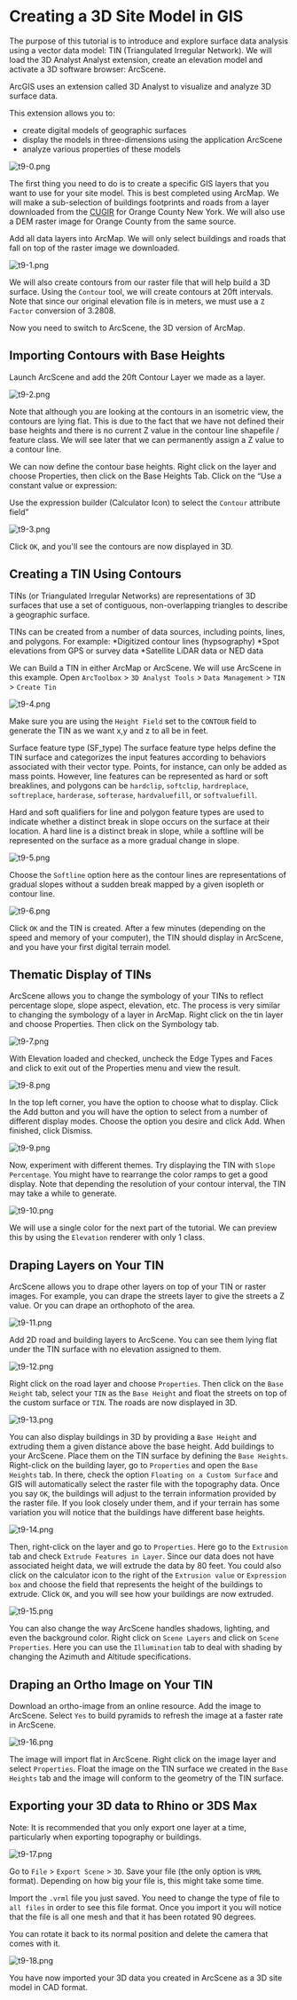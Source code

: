 # Creating a 3D Site Model in GIS

The purpose of this tutorial is to introduce and explore surface data analysis using a vector data model: TIN (Triangulated Irregular Network). We will load the 3D Analyst Analyst extension, create an elevation model and activate a 3D software browser: ArcScene.

ArcGIS uses an extension called 3D Analyst to visualize and analyze 3D surface data.

This extension allows you to:
  * create digital models of geographic surfaces
  * display the models in three-dimensions using the application ArcScene
  * analyze various properties of these models

![t9-0.png](https://github.com/jai2125/gis_tutorials/blob/master/Images/Tutorial_09/t9-0.png)

The first thing you need to do is to create a specific GIS layers that you want to use for your site model. This is best completed using ArcMap. We will make a sub-selection of buildings footprints and roads from a layer downloaded from the [CUGIR](cugir.mannlib.cornel.edu) for Orange County New York. We will also use a DEM raster image for Orange County from the same source.

Add all data layers into ArcMap. We will only select buildings and roads that fall on top of the raster image we downloaded.

![t9-1.png](https://github.com/jai2125/gis_tutorials/blob/master/Images/Tutorial_09/t9-1.png)

We will also create contours from our raster file that will help build a 3D surface. Using the `Contour` tool, we will create contours at 20ft intervals. Note that since our original elevation file is in meters, we must use a `Z Factor` conversion of 3.2808.

Now you need to switch to ArcScene, the 3D version of ArcMap.

## Importing Contours with Base Heights

Launch ArcScene and add the 20ft Contour Layer we made as a layer.

![t9-2.png](https://github.com/jai2125/gis_tutorials/blob/master/Images/Tutorial_09/t9-2.png)

Note that although you are looking at the contours in an isometric view, the contours are lying flat. This is due to the fact that we have not defined their base heights and there is no current Z value in the contour line shapefile / feature class. We will see later that we can permanently assign a Z value to a contour line.

We can now define the contour base heights. Right click on the layer and choose Properties, then click on the Base Heights Tab. Click on the “Use a constant value or expression:

Use the expression builder (Calculator Icon) to select the `Contour` attribute field”

![t9-3.png](https://github.com/jai2125/gis_tutorials/blob/master/Images/Tutorial_09/t9-3.png)

Click `OK`, and you'll see the contours are now displayed in 3D.

## Creating a TIN Using Contours

TINs (or Triangulated Irregular Networks) are representations of 3D surfaces that use a set of contiguous, non-overlapping triangles to describe a geographic surface.

TINs can be created from a number of data sources, including points, lines, and polygons. For example:
  *Digitized contour lines (hypsography)
  *Spot elevations from GPS or survey data
  *Satellite LiDAR data or NED data

We can Build a TIN in either ArcMap or ArcScene. We will use ArcScene in this example. Open `ArcToolbox` > `3D Analyst Tools` > `Data Management` > `TIN` > `Create Tin`

![t9-4.png](https://github.com/jai2125/gis_tutorials/blob/master/Images/Tutorial_09/t9-4.png)

Make sure you are using the `Height Field` set to the `CONTOUR` field to generate the TIN as we want x,y and z to all be in feet.

Surface feature type (SF_type) The surface feature type helps define the TIN surface and categorizes the input features according to behaviors associated with their vector type. Points, for instance, can only be added as mass points. However, line features can be represented as hard or soft breaklines, and polygons can be `hardclip`, `softclip`, `hardreplace`, `softreplace`, `harderase`, `softerase`, `hardvaluefill`, or `softvaluefill`.

Hard and soft qualifiers for line and polygon feature types are used to indicate whether a distinct break in slope occurs on the surface at their location. A hard line is a distinct break in slope, while a softline will be represented on the surface as a more gradual change in slope.

![t9-5.png](https://github.com/jai2125/gis_tutorials/blob/master/Images/Tutorial_09/t9-5.png)

Choose the `Softline` option here as the contour lines are representations of gradual slopes without a sudden break mapped by a given isopleth or contour line.

![t9-6.png](https://github.com/jai2125/gis_tutorials/blob/master/Images/Tutorial_09/t9-6.png)

Click `OK` and the TIN is created. After a few minutes (depending on the speed and memory of your computer), the TIN should display in ArcScene, and you have your first digital terrain model.

## Thematic Display of TINs

ArcScene allows you to change the symbology of your TINs to reflect percentage slope, slope aspect, elevation, etc. The process is very similar to changing the symbology of a layer in ArcMap. Right click on the tin layer and choose Properties. Then click on the Symbology tab.

![t9-7.png](https://github.com/jai2125/gis_tutorials/blob/master/Images/Tutorial_09/t9-7.png)

With Elevation loaded and checked, uncheck the Edge Types and Faces and click to exit out of the Properties menu and view the result.

![t9-8.png](https://github.com/jai2125/gis_tutorials/blob/master/Images/Tutorial_09/t9-8.png)

In the top left corner, you have the option to choose what to display. Click the Add button and you will have the option to select from a number of different display modes. Choose the option you desire and click Add. When finished, click Dismiss.

![t9-9.png](https://github.com/jai2125/gis_tutorials/blob/master/Images/Tutorial_09/t9-9.png)

Now, experiment with different themes. Try displaying the TIN with `Slope Percentage`. You might have to rearrange the color ramps to get a good display. Note that depending the resolution of your contour interval, the TIN may take a while to generate.

![t9-10.png](https://github.com/jai2125/gis_tutorials/blob/master/Images/Tutorial_09/t9-10.png)

We will use a single color for the next part of the tutorial. We can preview this by using the `Elevation` renderer with only 1 class.

## Draping Layers on Your TIN

ArcScene allows you to drape other layers on top of your TIN or raster images. For example, you can drape the streets layer to give the streets a Z value. Or you can drape an orthophoto of the area.

![t9-11.png](https://github.com/jai2125/gis_tutorials/blob/master/Images/Tutorial_09/t9-11.png)

Add 2D road and building layers to ArcScene. You can see them lying flat under the TIN surface with no elevation assigned to them.

![t9-12.png](https://github.com/jai2125/gis_tutorials/blob/master/Images/Tutorial_09/t9-12.png)

Right click on the road layer and choose `Properties`. Then click on the `Base Height` tab, select your `TIN` as the `Base Height` and float the streets on top of the custom surface or `TIN`. The roads are now displayed in 3D.

![t9-13.png](https://github.com/jai2125/gis_tutorials/blob/master/Images/Tutorial_09/t9-13.png)

You can also display buildings in 3D by providing a `Base Height` and extruding them a given distance above the base height. Add buildings to your ArcScene. Place them on the TIN surface by defining the `Base Heights`. Right-click on the building layer, go to `Properties` and open the `Base Heights` tab. In there, check the option `Floating on a Custom Surface` and GIS will automatically select the raster file with the topography data. Once you say `OK`, the buildings will adjust to the terrain information provided by the raster file. If you look closely under them, and if your terrain has some variation you will notice that the buildings have different base heights.

![t9-14.png](https://github.com/jai2125/gis_tutorials/blob/master/Images/Tutorial_09/t9-14.png)

Then, right-click on the layer and go to `Properties`. Here go to the `Extrusion` tab and check `Extrude Features in Layer`. Since our data does not have associated height data, we will extrude the data by 80 feet. You could also click on the calculator icon to the right of the `Extrusion value` or `Expression box` and choose the field that represents the height of the buildings to extrude. Click `OK`, and you will see how your buildings are now extruded.

![t9-15.png](https://github.com/jai2125/gis_tutorials/blob/master/Images/Tutorial_09/t9-15.png)

You can also change the way ArcScene handles shadows, lighting, and even the background color. Right click on `Scene Layers` and click on `Scene Properties`. Here you can use the `Illumination` tab to deal with shading by changing the Azimuth and Altitude specifications.

## Draping an Ortho Image on Your TIN

Download an ortho-image from an online resource. Add the image to ArcScene. Select `Yes` to build pyramids to refresh the image at a faster rate in ArcScene.

![t9-16.png](https://github.com/jai2125/gis_tutorials/blob/master/Images/Tutorial_09/t9-16.png)

The image will import flat in ArcScene. Right click on the image layer and select `Properties`. Float the image on the TIN surface we created in the `Base Heights` tab and the image will conform to the geometry of the TIN surface.

## Exporting your 3D data to Rhino or 3DS Max

Note: It is recommended that you only export one layer at a time, particularly when exporting topography or buildings.

![t9-17.png](https://github.com/jai2125/gis_tutorials/blob/master/Images/Tutorial_09/t9-17.png)

Go to `File` > `Export Scene` > `3D`. Save your file (the only option is `VRML` format). Depending on how big your file is, this might take some time.

Import the `.vrml` file you just saved. You need to change the type of file to `all files` in order to see this file format. Once you import it you will notice that the file is all one mesh and that it has been rotated 90 degrees. 

You can rotate it back to its normal position and delete the camera that comes with it.

![t9-18.png](https://github.com/jai2125/gis_tutorials/blob/master/Images/Tutorial_09/t9-18.png) 

You have now imported your 3D data you created in ArcScene as a 3D site model in CAD format.
